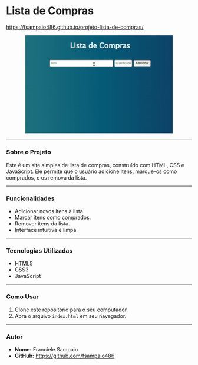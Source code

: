 # Lista de Compras

https://fsampaio486.github.io/projeto-lista-de-compras/

<div align="center">
  <img src="./assets/demo.gif" alt="Demo Lista de Compras" width="400">
</div>

---

### Sobre o Projeto

Este é um site simples de lista de compras, construído com HTML, CSS e JavaScript. Ele permite que o usuário adicione itens, marque-os como comprados, e os remova da lista.

---

### Funcionalidades

- Adicionar novos itens à lista.
- Marcar itens como comprados.
- Remover itens da lista.
- Interface intuitiva e limpa.

---

### Tecnologias Utilizadas

- HTML5
- CSS3
- JavaScript

---

### Como Usar

1.  Clone este repositório para o seu computador.
2.  Abra o arquivo `index.html` em seu navegador.

---

### Autor

- **Nome:** Franciele Sampaio
- **GitHub:** https://github.com/fsampaio486
